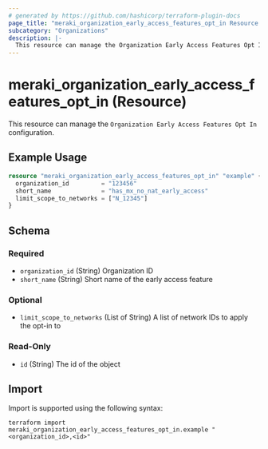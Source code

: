 ```yaml
---
# generated by https://github.com/hashicorp/terraform-plugin-docs
page_title: "meraki_organization_early_access_features_opt_in Resource - terraform-provider-meraki"
subcategory: "Organizations"
description: |-
  This resource can manage the Organization Early Access Features Opt In configuration.
---
```


# meraki_organization_early_access_features_opt_in (Resource)

This resource can manage the `Organization Early Access Features Opt In` configuration.

## Example Usage

```terraform
resource "meraki_organization_early_access_features_opt_in" "example" {
  organization_id         = "123456"
  short_name              = "has_mx_no_nat_early_access"
  limit_scope_to_networks = ["N_12345"]
}
```

<!-- schema generated by tfplugindocs -->
## Schema

### Required

- `organization_id` (String) Organization ID
- `short_name` (String) Short name of the early access feature

### Optional

- `limit_scope_to_networks` (List of String) A list of network IDs to apply the opt-in to

### Read-Only

- `id` (String) The id of the object

## Import

Import is supported using the following syntax:

```shell
terraform import meraki_organization_early_access_features_opt_in.example "<organization_id>,<id>"
```

